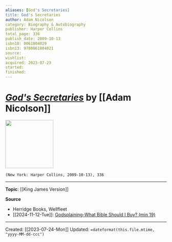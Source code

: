 ```yaml
---
aliases: [God's Secretaries]
title: God's Secretaries
author: Adam Nicolson
category: Biography & Autobiography
publisher: Harper Collins
total_page: 336
publish_date: 2009-10-13
isbn10: 0061804029
isbn13: 9780061804021
source: 
wishlist: 
acquired: 2023-07-23
started: 
finished: 
---
```

# *[God's Secretaries]()* by [[Adam Nicolson]]

<img src="http://books.google.com/books/content?id=xAy4ahK0v3kC&printsec=frontcover&img=1&zoom=1&edge=curl&source=gbs_api" width=150>

`(New York: Harper Collins, 2009-10-13), 336`



--- 
**Topic**: [[King James Version]]

**Source**
- Herridge Books, Wellfleet
- [[2024-11-12-Tue]]: [Godsplaining-What Bible Should I Buy? (min 19)](https://play.pocketcasts.com/podcasts/515af3e0-ae87-0137-fae9-0acc26574db2/0fd9d901-456b-49ac-809c-0f0838d76cbf)

---
Created: [[2023-07-24-Mon]]
Updated: `=dateformat(this.file.mtime, "yyyy-MM-dd-ccc")`